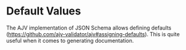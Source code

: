 # Default Values


The AJV implementation of JSON Schema allows defining defaults (https://github.com/ajv-validator/ajv#assigning-defaults).
This is quite useful when it comes to generating documentation.

